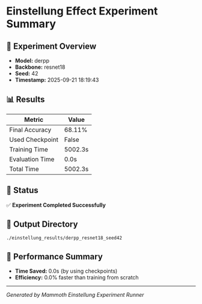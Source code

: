 # Einstellung Effect Experiment Summary

## 🎯 Experiment Overview
- **Model:** derpp
- **Backbone:** resnet18
- **Seed:** 42
- **Timestamp:** 2025-09-21 18:19:43

## 📊 Results
| Metric | Value |
|--------|-------|
| Final Accuracy | 68.11% |
| Used Checkpoint | False |
| Training Time | 5002.3s |
| Evaluation Time | 0.0s |
| Total Time | 5002.3s |

## 🎉 Status
✅ **Experiment Completed Successfully**

## 📁 Output Directory
```
./einstellung_results/derpp_resnet18_seed42
```

## 🚀 Performance Summary
- **Time Saved:** 0.0s (by using checkpoints)
- **Efficiency:** 0.0% faster than training from scratch

---
*Generated by Mammoth Einstellung Experiment Runner*
